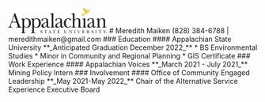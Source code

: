 <img src="Appalachian_State_University_Logo.png" width="200"/>
# Meredith Maiken
(828) 384-6788 | meredithmaiken@gmail.com
### Education
#### Appalachian State University
**_Anticipated Graduation December 2022_**
* BS Environmental Studies
* Minor in Community and Regional Planning
* GIS Certificate
### Work Experience
#### Appalachian Voices
**_March 2021 - July 2021_**
Mining Policy Intern
### Involvement
#### Office of Community Engaged Leadership
**_May 2021-May 2022_**
Chair of the Alternative Service Experience Executive Board
